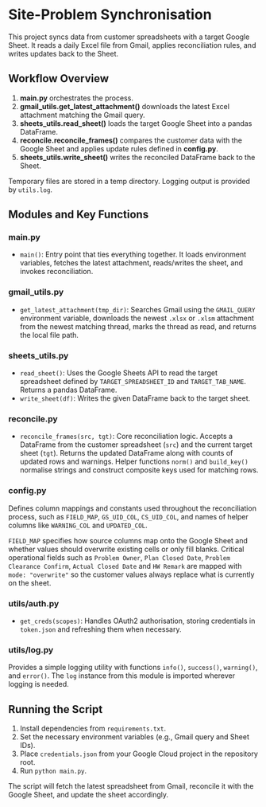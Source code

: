 # Site-Problem Synchronisation

This project syncs data from customer spreadsheets with a target Google Sheet. It reads a daily Excel file from Gmail, applies reconciliation rules, and writes updates back to the Sheet.

## Workflow Overview

1. **main.py** orchestrates the process.
2. **gmail_utils.get_latest_attachment()** downloads the latest Excel attachment matching the Gmail query.
3. **sheets_utils.read_sheet()** loads the target Google Sheet into a pandas DataFrame.
4. **reconcile.reconcile_frames()** compares the customer data with the Google Sheet and applies update rules defined in **config.py**.
5. **sheets_utils.write_sheet()** writes the reconciled DataFrame back to the Sheet.

Temporary files are stored in a temp directory. Logging output is provided by `utils.log`.

## Modules and Key Functions

### main.py
- `main()`: Entry point that ties everything together. It loads environment variables, fetches the latest attachment, reads/writes the sheet, and invokes reconciliation.

### gmail_utils.py
- `get_latest_attachment(tmp_dir)`: Searches Gmail using the `GMAIL_QUERY` environment variable, downloads the newest `.xlsx` or `.xlsm` attachment from the newest matching thread, marks the thread as read, and returns the local file path.

### sheets_utils.py
- `read_sheet()`: Uses the Google Sheets API to read the target spreadsheet defined by `TARGET_SPREADSHEET_ID` and `TARGET_TAB_NAME`. Returns a pandas DataFrame.
- `write_sheet(df)`: Writes the given DataFrame back to the target sheet.

### reconcile.py
- `reconcile_frames(src, tgt)`: Core reconciliation logic. Accepts a DataFrame from the customer spreadsheet (`src`) and the current target sheet (`tgt`). Returns the updated DataFrame along with counts of updated rows and warnings. Helper functions `norm()` and `build_key()` normalise strings and construct composite keys used for matching rows.

### config.py
Defines column mappings and constants used throughout the reconciliation process, such as `FIELD_MAP`, `GS_UID_COL`, `CS_UID_COL`, and names of helper columns like `WARNING_COL` and `UPDATED_COL`.

`FIELD_MAP` specifies how source columns map onto the Google Sheet and whether
values should overwrite existing cells or only fill blanks. Critical operational
fields such as `Problem Owner`, `Plan Closed Date`, `Problem Clearance Confirm`,
`Actual Closed Date` and `HW Remark` are mapped with `mode: "overwrite"` so the
customer values always replace what is currently on the sheet.

### utils/auth.py
- `get_creds(scopes)`: Handles OAuth2 authorisation, storing credentials in `token.json` and refreshing them when necessary.

### utils/log.py
Provides a simple logging utility with functions `info()`, `success()`, `warning()`, and `error()`. The `log` instance from this module is imported wherever logging is needed.

## Running the Script

1. Install dependencies from `requirements.txt`.
2. Set the necessary environment variables (e.g., Gmail query and Sheet IDs).
3. Place `credentials.json` from your Google Cloud project in the repository root.
4. Run `python main.py`.

The script will fetch the latest spreadsheet from Gmail, reconcile it with the Google Sheet, and update the sheet accordingly.
